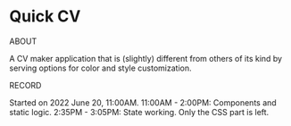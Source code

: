 # Quick CV

ABOUT

A CV maker application that is (slightly) different from others of its kind by serving options for color and style customization.

RECORD

Started on 2022 June 20, 11:00AM.
11:00AM - 2:00PM: Components and static logic.
2:35PM - 3:05PM: State working. Only the CSS part is left.